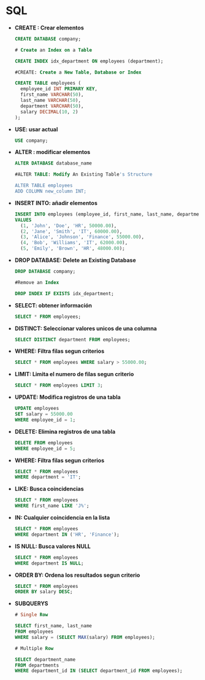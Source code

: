# SQL

*   **CREATE : Crear elementos**

    ```sql
    CREATE DATABASE company;

    # Create an Index on a Table 

    CREATE INDEX idx_department ON employees (department);

    #CREATE: Create a New Table, Database or Index

    CREATE TABLE employees (
      employee_id INT PRIMARY KEY,
      first_name VARCHAR(50),
      last_name VARCHAR(50),
      department VARCHAR(50),
      salary DECIMAL(10, 2)
    );
    ```


*   **USE: usar actual**

    ```sql
    USE company;
    ```


*   **ALTER : modificar elementos**

    ```sql
    ALTER DATABASE database_name

    #ALTER TABLE: Modify An Existing Table's Structure

    ALTER TABLE employees
    ADD COLUMN new_column INT;
    ```


*   **INSERT INTO: añadir elementos**

    ```sql
    INSERT INTO employees (employee_id, first_name, last_name, department, salary)
    VALUES
      (1, 'John', 'Doe', 'HR', 50000.00),
      (2, 'Jane', 'Smith', 'IT', 60000.00),
      (3, 'Alice', 'Johnson', 'Finance', 55000.00),
      (4, 'Bob', 'Williams', 'IT', 62000.00),
      (5, 'Emily', 'Brown', 'HR', 48000.00);
    ```


*   **DROP DATABASE: Delete an Existing Database**

    ```sql
    DROP DATABASE company;

    #Remove an Index 

    DROP INDEX IF EXISTS idx_department;
    ```


*   **SELECT: obtener información**

    ```sql
    SELECT * FROM employees;
    ```


*   **DISTINCT: Seleccionar valores unicos de una columna**

    ```sql
    SELECT DISTINCT department FROM employees;
    ```


*   **WHERE: Filtra filas segun criterios**

    ```sql
    SELECT * FROM employees WHERE salary > 55000.00;
    ```


*   **LIMIT: Limita el numero de filas segun criterio**

    ```sql
    SELECT * FROM employees LIMIT 3;
    ```


*   **UPDATE: Modifica registros de una tabla**

    ```sql
    UPDATE employees
    SET salary = 55000.00
    WHERE employee_id = 1;
    ```


*   **DELETE: Elimina registros de una tabla**

    ```sql
    DELETE FROM employees
    WHERE employee_id = 5;
    ```


*   **WHERE: Filtra filas segun criterios**

    ```sql
    SELECT * FROM employees
    WHERE department = 'IT';
    ```


*   **LIKE: Busca coincidencias**

    ```sql
    SELECT * FROM employees
    WHERE first_name LIKE 'J%';
    ```


*   **IN: Cualquier coincidencia en la lista**

    ```sql
    SELECT * FROM employees
    WHERE department IN ('HR', 'Finance');
    ```


*   **IS NULL: Busca valores NULL**

    ```sql
    SELECT * FROM employees
    WHERE department IS NULL;
    ```


*   **ORDER BY: Ordena los resultados segun criterio**

    ```sql
    SELECT * FROM employees
    ORDER BY salary DESC;
    ```


*   **SUBQUERYS**

    ```sql
    # Single Row

    SELECT first_name, last_name
    FROM employees
    WHERE salary = (SELECT MAX(salary) FROM employees);

    # Multiple Row

    SELECT department_name
    FROM departments
    WHERE department_id IN (SELECT department_id FROM employees);

    ```

####
